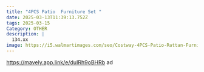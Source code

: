```yaml
---
title: "4PCS Patio  Furniture Set "
date: 2025-03-13T11:39:13.752Z
tags: 2025-03-15
Category: OTHER
description: |
  134.xx
image: https://i5.walmartimages.com/seo/Costway-4PCS-Patio-Rattan-Furniture-Set-Conversation-Glass-Table-Top-Cushioned-Sofa-Beige_c5802201-3755-4566-9017-1a387f10f92f.2b949631ea8fe9751ae76779e6156539.jpeg?odnHeight=2000&odnWidth=2000&odnBg=FFFFFF
---
```

https://mavely.app.link/e/duIRh9oBHRb    ad
